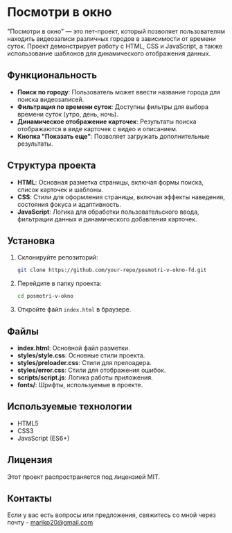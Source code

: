 # Посмотри в окно

"Посмотри в окно" — это пет-проект, который позволяет пользователям находить видеозаписи различных городов в зависимости от времени суток. Проект демонстрирует работу с HTML, CSS и JavaScript, а также использование шаблонов для динамического отображения данных.

## Функциональность

- **Поиск по городу**: Пользователь может ввести название города для поиска видеозаписей.
- **Фильтрация по времени суток**: Доступны фильтры для выбора времени суток (утро, день, ночь).
- **Динамическое отображение карточек**: Результаты поиска отображаются в виде карточек с видео и описанием.
- **Кнопка "Показать еще"**: Позволяет загружать дополнительные результаты.

## Структура проекта

- **HTML**: Основная разметка страницы, включая формы поиска, список карточек и шаблоны.
- **CSS**: Стили для оформления страницы, включая эффекты наведения, состояния фокуса и адаптивность.
- **JavaScript**: Логика для обработки пользовательского ввода, фильтрации данных и динамического добавления карточек.

## Установка

1. Склонируйте репозиторий:
   ```bash
   git clone https://github.com/your-repo/posmotri-v-okno-fd.git
   ```
2. Перейдите в папку проекта:
   ```bash
   cd posmotri-v-okno
   ```
3. Откройте файл `index.html` в браузере.

## Файлы

- **index.html**: Основной файл разметки.
- **styles/style.css**: Основные стили проекта.
- **styles/preloader.css**: Стили для прелоадера.
- **styles/error.css**: Стили для отображения ошибок.
- **scripts/script.js**: Логика работы приложения.
- **fonts/**: Шрифты, используемые в проекте.

## Используемые технологии

- HTML5
- CSS3
- JavaScript (ES6+)

## Лицензия

Этот проект распространяется под лицензией MIT. 

## Контакты

Если у вас есть вопросы или предложения, свяжитесь со мной через почту - marikp20@gmail.com